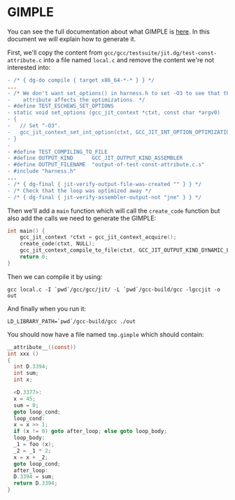 # GIMPLE

You can see the full documentation about what GIMPLE is [here](https://gcc.gnu.org/onlinedocs/gccint/GIMPLE.html). In this document we will explain how to generate it.

First, we'll copy the content from `gcc/gcc/testsuite/jit.dg/test-const-attribute.c` into a
file named `local.c` and remove the content we're not interested into:

```diff
- /* { dg-do compile { target x86_64-*-* } } */
...
- /* We don't want set_options() in harness.h to set -O3 to see that the const
-    attribute affects the optimizations. */
- #define TEST_ESCHEWS_SET_OPTIONS
- static void set_options (gcc_jit_context *ctxt, const char *argv0)
- {
-   // Set "-O3".
-   gcc_jit_context_set_int_option(ctxt, GCC_JIT_INT_OPTION_OPTIMIZATION_LEVEL, 3);
- }
-
- #define TEST_COMPILING_TO_FILE
- #define OUTPUT_KIND      GCC_JIT_OUTPUT_KIND_ASSEMBLER
- #define OUTPUT_FILENAME  "output-of-test-const-attribute.c.s"
- #include "harness.h"
...
- /* { dg-final { jit-verify-output-file-was-created "" } } */
- /* Check that the loop was optimized away */
- /* { dg-final { jit-verify-assembler-output-not "jne" } } */
```

Then we'll add a `main` function which will call the `create_code` function but
also add the calls we need to generate the GIMPLE:

```C
int main() {
    gcc_jit_context *ctxt = gcc_jit_context_acquire();
    create_code(ctxt, NULL);
    gcc_jit_context_compile_to_file(ctxt, GCC_JIT_OUTPUT_KIND_DYNAMIC_LIBRARY, "tmp.gimple");
    return 0;
}
```

Then we can compile it by using:

```console
gcc local.c -I `pwd`/gcc/gcc/jit/ -L `pwd`/gcc-build/gcc -lgccjit -o out
```

And finally when you run it:

```console
LD_LIBRARY_PATH=`pwd`/gcc-build/gcc ./out
```

You should now have a file named `tmp.gimple` which should contain:

```c
__attribute__((const))
int xxx ()
{
  int D.3394;
  int sum;
  int x;

  <D.3377>:
  x = 45;
  sum = 0;
  goto loop_cond;
  loop_cond:
  x = x >> 1;
  if (x != 0) goto after_loop; else goto loop_body;
  loop_body:
  _1 = foo (x);
  _2 = _1 * 2;
  x = x + _2;
  goto loop_cond;
  after_loop:
  D.3394 = sum;
  return D.3394;
}
```
